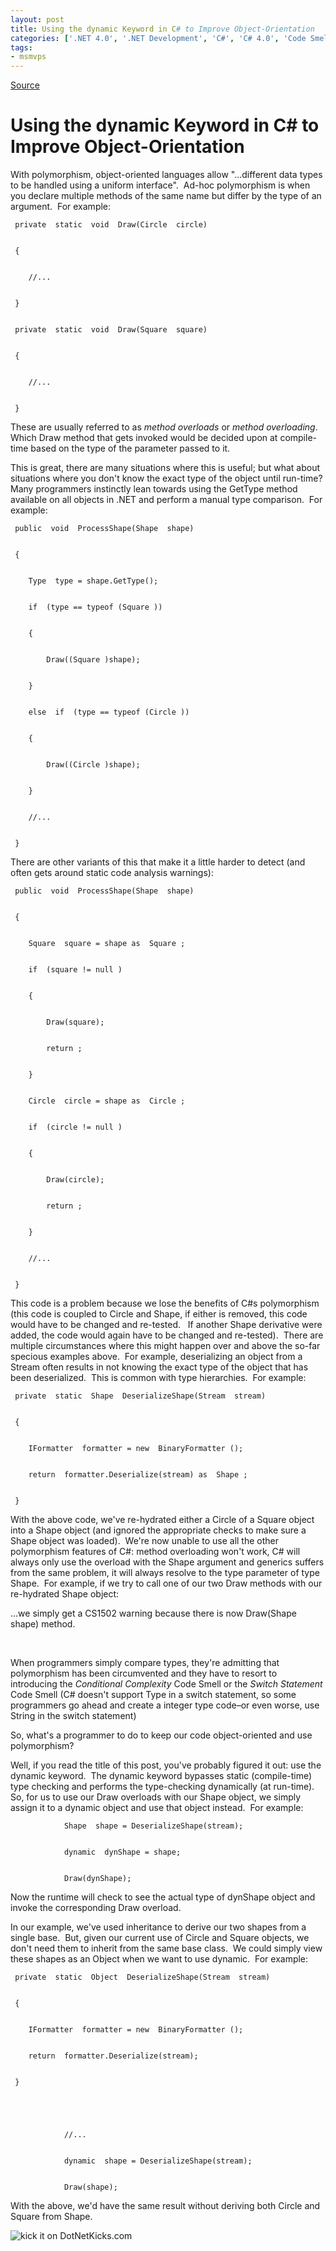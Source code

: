 ```yaml
---
layout: post
title: Using the dynamic Keyword in C# to Improve Object-Orientation
categories: ['.NET 4.0', '.NET Development', 'C#', 'C# 4.0', 'Code Smells', 'Design/Coding Guidance', 'DevCenterPost', 'OOD', 'Refactoring', 'Software Development', 'Visual Studio 2010']
tags:
- msmvps
---
```

[Source](http://blogs.msmvps.com/peterritchie/2010/05/24/using-the-dynamic-keyword-in-c-to-improve-object-orientation/ "Permalink to Using the dynamic Keyword in C# to Improve Object-Orientation")

# Using the dynamic Keyword in C# to Improve Object-Orientation

With polymorphism, object-oriented languages allow "…different data types to be handled using a uniform interface".  Ad-hoc polymorphism is when you declare multiple methods of the same name but differ by the type of an argument.  For example: 
    
    
     private  static  void  Draw(Circle  circle)
    
    
     {
    
    
     	//... 
    
    
     }
    
    
     private  static  void  Draw(Square  square)
    
    
     {
    
    
     	//... 
    
    
     }
    
    
     

These are usually referred to as _method overloads_ or _method overloading_.  Which Draw method that gets invoked would be decided upon at compile-time based on the type of the parameter passed to it. 

This is great, there are many situations where this is useful; but what about situations where you don't know the exact type of the object until run-time?  Many programmers instinctly lean towards using the GetType method available on all objects in .NET and perform a manual type comparison.  For example: 
    
    
     public  void  ProcessShape(Shape  shape)
    
    
     {
    
    
     	Type  type = shape.GetType();
    
    
     	if  (type == typeof (Square ))
    
    
     	{
    
    
     		Draw((Square )shape);
    
    
     	}
    
    
     	else  if  (type == typeof (Circle ))
    
    
     	{
    
    
     		Draw((Circle )shape);
    
    
     	}
    
    
     	//... 
    
    
     }
    
    
     

There are other variants of this that make it a little harder to detect (and often gets around static code analysis warnings): 
    
    
     public  void  ProcessShape(Shape  shape)
    
    
     {
    
    
     	Square  square = shape as  Square ;
    
    
     	if  (square != null )
    
    
     	{
    
    
     		Draw(square);
    
    
     		return ;
    
    
     	}
    
    
     	Circle  circle = shape as  Circle ;
    
    
     	if  (circle != null )
    
    
     	{
    
    
     		Draw(circle);
    
    
     		return ;
    
    
     	}
    
    
     	//... 
    
    
     }
    
    
     

This code is a problem because we lose the benefits of C#s polymorphism (this code is coupled to Circle and Shape, if either is removed, this code would have to be changed and re-tested.   If another Shape derivative were added, the code would again have to be changed and re-tested).  There are multiple circumstances where this might happen over and above the so-far specious examples above.  For example, deserializing an object from a Stream often results in not knowing the exact type of the object that has been deserialized.  This is common with type hierarchies.  For example: 
    
    
     private  static  Shape  DeserializeShape(Stream  stream)
    
    
     {
    
    
     	IFormatter  formatter = new  BinaryFormatter ();
    
    
     	return  formatter.Deserialize(stream) as  Shape ;
    
    
     }
    
    
     

With the above code, we've re-hydrated either a Circle of a Square object into a Shape object (and ignored the appropriate checks to make sure a Shape object was loaded).  We're now unable to use all the other polymorphism features of C#: method overloading won't work, C# will always only use the overload with the Shape argument and generics suffers from the same problem, it will always resolve to the type parameter of type Shape.  For example, if we try to call one of our two Draw methods with our re-hydrated Shape object: 

  
…we simply get a CS1502 warning because there is now Draw(Shape shape) method. 

 

When programmers simply compare types, they're admitting that polymorphism has been circumvented and they have to resort to introducing the _Conditional Complexity_ Code Smell or the _Switch Statement_ Code Smell (C# doesn't support Type in a switch statement, so some programmers go ahead and create a integer type code–or even worse, use String in the switch statement) 

So, what's a programmer to do to keep our code object-oriented and use polymorphism? 

Well, if you read the title of this post, you've probably figured it out: use the dynamic keyword.  The dynamic keyword bypasses static (compile-time) type checking and performs the type-checking dynamically (at run-time).  So, for us to use our Draw overloads with our Shape object, we simply assign it to a dynamic object and use that object instead.  For example: 
    
    
     			Shape  shape = DeserializeShape(stream);
    
    
     			dynamic  dynShape = shape;
    
    
     			Draw(dynShape);

Now the runtime will check to see the actual type of dynShape object and invoke the corresponding Draw overload. 

In our example, we've used inheritance to derive our two shapes from a single base.  But, given our current use of Circle and Square objects, we don't need them to inherit from the same base class.  We could simply view these shapes as an Object when we want to use dynamic.  For example: 
    
    
     private  static  Object  DeserializeShape(Stream  stream)
    
    
     {
    
    
     	IFormatter  formatter = new  BinaryFormatter ();
    
    
     	return  formatter.Deserialize(stream);
    
    
     }
    
    
     
    
    
     			//... 
    
    
     			dynamic  shape = DeserializeShape(stream);
    
    
     			Draw(shape);
    
    
     

With the above, we'd have the same result without deriving both Circle and Square from Shape.

![kick it on DotNetKicks.com][1]

[1]: http://www.dotnetkicks.com/Services/Images/KickItImageGenerator.ashx?url=http%3a%2f%2fmsmvps.com%2fblogs%2fpeterritchie%2farchive%2f2010%2f05%2f24%2fusing-the-dynamic-keyword-in-c-to-improve-object-orientation.aspx

